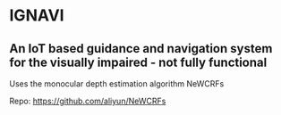 # IGNAVI
An IoT based guidance and navigation system for the visually impaired - not fully functional
----------------------------
Uses the monocular depth estimation algorithm NeWCRFs

Repo: https://github.com/aliyun/NeWCRFs
